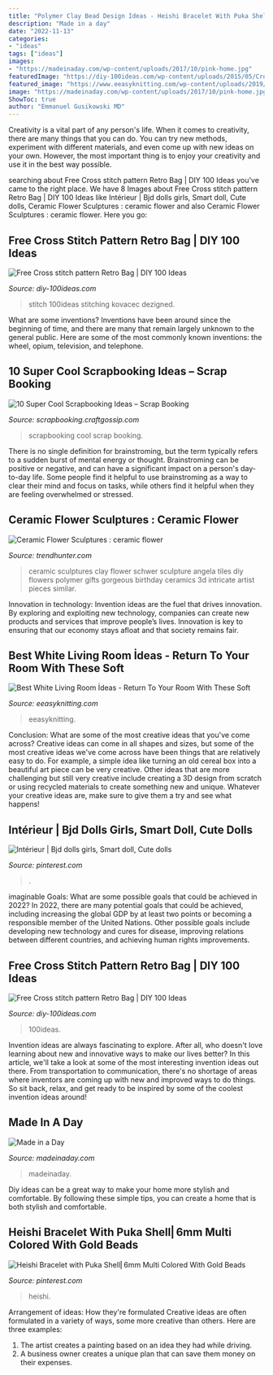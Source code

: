 ```yaml
---
title: "Polymer Clay Bead Design Ideas - Heishi Bracelet With Puka Shell⎜6mm Multi Colored With Gold Beads"
description: "Made in a day"
date: "2022-11-13"
categories:
- "ideas"
tags: ["ideas"]
images:
- "https://madeinaday.com/wp-content/uploads/2017/10/pink-home.jpg"
featuredImage: "https://diy-100ideas.com/wp-content/uploads/2015/05/Cross-stitch-pattern-Retro-Bag-5.jpg"
featured_image: "https://www.eeasyknitting.com/wp-content/uploads/2019/03/fancyabode_51327491_981241655406919_5378376434880291314_n.jpg"
image: "https://madeinaday.com/wp-content/uploads/2017/10/pink-home.jpg"
ShowToc: true
author: "Emmanuel Gusikowski MD"
---
```



Creativity is a vital part of any person's life. When it comes to creativity, there are many things that you can do. You can try new methods, experiment with different materials, and even come up with new ideas on your own. However, the most important thing is to enjoy your creativity and use it in the best way possible.

	

		
searching about Free Cross stitch pattern Retro Bag | DIY 100 Ideas you've came to the right place. We have 8 Images about Free Cross stitch pattern Retro Bag | DIY 100 Ideas like Intérieur | Bjd dolls girls, Smart doll, Cute dolls, Ceramic Flower Sculptures : ceramic flower and also Ceramic Flower Sculptures : ceramic flower. Here you go:
		
    
## Free Cross Stitch Pattern Retro Bag | DIY 100 Ideas

<img loading=lazy src="https://diy-100ideas.com/wp-content/uploads/2015/05/Cross-stitch-pattern-Retro-Bag-17.jpg" onerror="this.onerror=null;this.src='https://tse3.mm.bing.net/th?id=OIP.N_Dd0ImUlMzew66FucTZzwHaKe&amp;pid=15.1';" alt="Free Cross stitch pattern Retro Bag | DIY 100 Ideas">

_Source: diy-100ideas.com_

>stitch 100ideas stitching kovacec dezigned. 

	

What are some inventions?
Inventions have been around since the beginning of time, and there are many that remain largely unknown to the general public. Here are some of the most commonly known inventions: the wheel, opium, television, and telephone.

    
## 10 Super Cool Scrapbooking Ideas – Scrap Booking

<img loading=lazy src="https://i0.wp.com/scrapbooking.craftgossip.com/files/2015/09/10-Really-Cool-Scrapbooking-Ideas1.jpg?fit=592%2C1000" onerror="this.onerror=null;this.src='https://tse3.mm.bing.net/th?id=OIP.5joBo3feNL8cz7sxNBeYWwHaMg&amp;pid=15.1';" alt="10 Super Cool Scrapbooking Ideas – Scrap Booking">

_Source: scrapbooking.craftgossip.com_

>scrapbooking cool scrap booking. 

	

There is no single definition for brainstroming, but the term typically refers to a sudden burst of mental energy or thought. Brainstroming can be positive or negative, and can have a significant impact on a person's day-to-day life. Some people find it helpful to use brainstroming as a way to clear their mind and focus on tasks, while others find it helpful when they are feeling overwhelmed or stressed.

    
## Ceramic Flower Sculptures : Ceramic Flower

<img loading=lazy src="http://cdn.trendhunterstatic.com/thumbs/ceramic-flower.jpeg" onerror="this.onerror=null;this.src='https://tse2.mm.bing.net/th?id=OIP.njjhD-VuUMY2OXBpeyrgQgHaJ3&amp;pid=15.1';" alt="Ceramic Flower Sculptures : ceramic flower">

_Source: trendhunter.com_

>ceramic sculptures clay flower schwer sculpture angela tiles diy flowers polymer gifts gorgeous birthday ceramics 3d intricate artist pieces similar. 

	

Innovation in technology:
Invention ideas are the fuel that drives innovation. By exploring and exploiting new technology, companies can create new products and services that improve people’s lives. Innovation is key to ensuring that our economy stays afloat and that society remains fair.

    
## Best White Living Room İdeas - Return To Your Room With These Soft

<img loading=lazy src="https://www.eeasyknitting.com/wp-content/uploads/2019/03/fancyabode_51327491_981241655406919_5378376434880291314_n.jpg" onerror="this.onerror=null;this.src='https://tse2.mm.bing.net/th?id=OIP.Y_2QWbK0721eoQMoTwhBGgHaLJ&amp;pid=15.1';" alt="Best White Living Room İdeas - Return To Your Room With These Soft">

_Source: eeasyknitting.com_

>eeasyknitting. 

	

Conclusion: What are some of the most creative ideas that you've come across?
Creative ideas can come in all shapes and sizes, but some of the most creative ideas we've come across have been things that are relatively easy to do. For example, a simple idea like turning an old cereal box into a beautiful art piece can be very creative. Other ideas that are more challenging but still very creative include creating a 3D design from scratch or using recycled materials to create something new and unique. Whatever your creative ideas are, make sure to give them a try and see what happens!

    
## Intérieur | Bjd Dolls Girls, Smart Doll, Cute Dolls

<img loading=lazy src="https://i.pinimg.com/736x/80/ab/a4/80aba45959d8b9f2b1d386824173fa18--anime-dolls-anime-figurines.jpg" onerror="this.onerror=null;this.src='https://tse4.mm.bing.net/th?id=OIP.ZwnSdh81WJLRjCC23ZwuFgHaLH&amp;pid=15.1';" alt="Intérieur | Bjd dolls girls, Smart doll, Cute dolls">

_Source: pinterest.com_

>. 

	

imaginable Goals: What are some possible goals that could be achieved in 2022?
In 2022, there are many potential goals that could be achieved, including increasing the global GDP by at least two points or becoming a responsible member of the United Nations. Other possible goals include developing new technology and cures for disease, improving relations between different countries, and achieving human rights improvements.

    
## Free Cross Stitch Pattern Retro Bag | DIY 100 Ideas

<img loading=lazy src="https://diy-100ideas.com/wp-content/uploads/2015/05/Cross-stitch-pattern-Retro-Bag-5.jpg" onerror="this.onerror=null;this.src='https://tse2.mm.bing.net/th?id=OIP.SYnYR-HhHyQ4rWIzC4E-DgHaKe&amp;pid=15.1';" alt="Free Cross stitch pattern Retro Bag | DIY 100 Ideas">

_Source: diy-100ideas.com_

>100ideas. 

	

Invention ideas are always fascinating to explore. After all, who doesn't love learning about new and innovative ways to make our lives better? In this article, we'll take a look at some of the most interesting invention ideas out there. From transportation to communication, there's no shortage of areas where inventors are coming up with new and improved ways to do things. So sit back, relax, and get ready to be inspired by some of the coolest invention ideas around!

    
## Made In A Day

<img loading=lazy src="https://madeinaday.com/wp-content/uploads/2017/10/pink-home.jpg" onerror="this.onerror=null;this.src='https://tse3.mm.bing.net/th?id=OIP.cU1Wt4opcVWxG06i_XLa8AHaLH&amp;pid=15.1';" alt="Made in a Day">

_Source: madeinaday.com_

>madeinaday. 

	

Diy ideas can be a great way to make your home more stylish and comfortable. By following these simple tips, you can create a home that is both stylish and comfortable.

    
## Heishi Bracelet With Puka Shell⎜6mm Multi Colored With Gold Beads

<img loading=lazy src="https://i.pinimg.com/736x/c2/f9/2d/c2f92d20b480ebf0bd3f396ea0c2804e.jpg" onerror="this.onerror=null;this.src='https://tse2.mm.bing.net/th?id=OIP.wrWqhM1gx0AArN4vOtAQbgHaJ3&amp;pid=15.1';" alt="Heishi Bracelet with Puka Shell⎜6mm Multi Colored With Gold Beads">

_Source: pinterest.com_

>heishi. 

	

Arrangement of ideas: How they're formulated
Creative ideas are often formulated in a variety of ways, some more creative than others. Here are three examples:
1. The artist creates a painting based on an idea they had while driving.
2. A business owner creates a unique plan that can save them money on their expenses.

